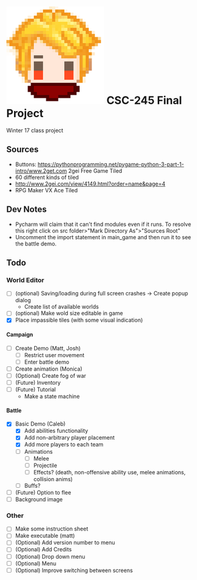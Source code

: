 # ![avatar](assets/icon/icon.png) CSC-245 Final Project
Winter 17 class project

## Sources
- Buttons: https://pythonprogramming.net/pygame-python-3-part-1-intro/www.2get.com 2gei Free Game Tiled
- 60 different kinds of tiled
- http://www.2gei.com/view/4149.html?order=name&page=4
- RPG Maker VX Ace Tiled

## Dev Notes
- Pycharm will claim that it can't find modules even if it runs. To resolve this
right click on src folder>"Mark Directory As">"Sources Root"
- Uncomment the import statement in main_game and then run it to see the battle demo.

## Todo

### World Editor
- [ ] (optional) Saving/loading during full screen crashes -> Create popup dialog
    - Create list of available worlds
- [ ] (optional) Make wold size editable in game
- [x] Place impassible tiles (with some visual indication)

#### Campaign
- [ ] Create Demo (Matt, Josh)
    - [ ] Restrict user movement
    - [ ] Enter battle demo
- [ ] Create animation (Monica)
- [ ] (Optional) Create fog of war
- [ ] (Future) Inventory
- [ ] (Future) Tutorial
    - Make a state machine

#### Battle
- [x] Basic Demo (Caleb)
    - [x] Add abilities functionality
    - [x] Add non-arbitrary player placement
    - [x] Add more players to each team
    - [ ] Animations
        - [ ] Melee
        - [ ] Projectile
        - [ ] Effects? (death, non-offensive ability use, melee animations, collision anims)
    - [ ] Buffs?
- [ ] (Future) Option to flee
- [ ] Background image

### Other
- [ ] Make some instruction sheet
- [ ] Make executable (matt)
- [ ] (Optional) Add version number to menu
- [ ] (Optional) Add Credits
- [ ] (Optional) Drop down menu
- [ ] (Optional) Menu
- [ ] (Optional) Improve switching between screens